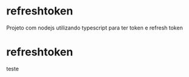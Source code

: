 # refreshtoken
Projeto com nodejs utilizando typescript para ter token e refresh token

# refreshtoken
teste